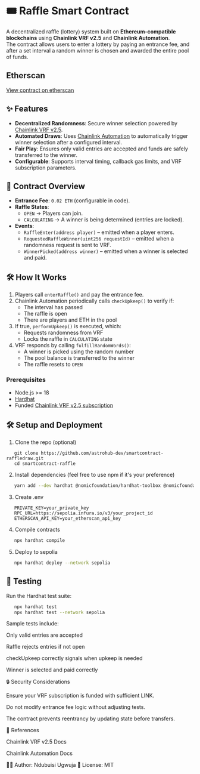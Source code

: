 # 🎟️ Raffle Smart Contract

A decentralized raffle (lottery) system built on **Ethereum-compatible blockchains** using **Chainlink VRF v2.5** and **Chainlink Automation**.  
The contract allows users to enter a lottery by paying an entrance fee, and after a set interval a random winner is chosen and awarded the entire pool of funds.

## Etherscan

[View contract on etherscan](https://sepolia.etherscan.io/address/0x84c726066C0907eA6c1E35D2a0fa1DcFD5AE3335)

## ✨ Features

- **Decentralized Randomness**: Secure winner selection powered by [Chainlink VRF v2.5](https://docs.chain.link/vrf/v2-5).
- **Automated Draws**: Uses [Chainlink Automation](https://docs.chain.link/chainlink-automation/introduction) to automatically trigger winner selection after a configured interval.
- **Fair Play**: Ensures only valid entries are accepted and funds are safely transferred to the winner.
- **Configurable**: Supports interval timing, callback gas limits, and VRF subscription parameters.

## 📜 Contract Overview

- **Entrance Fee**: `0.02 ETH` (configurable in code).
- **Raffle States**:
    - `OPEN` → Players can join.
    - `CALCULATING` → A winner is being determined (entries are locked).
- **Events**:
    - `RaffleEnter(address player)` – emitted when a player enters.
    - `RequestedRaffleWinner(uint256 requestId)` – emitted when a randomness request is sent to VRF.
    - `WinnerPicked(address winner)` – emitted when a winner is selected and paid.

## 🛠️ How It Works

1. Players call `enterRaffle()` and pay the entrance fee.
2. Chainlink Automation periodically calls `checkUpkeep()` to verify if:
    - The interval has passed
    - The raffle is open
    - There are players and ETH in the pool
3. If true, `performUpkeep()` is executed, which:
    - Requests randomness from VRF
    - Locks the raffle in `CALCULATING` state
4. VRF responds by calling `fulfillRandomWords()`:
    - A winner is picked using the random number
    - The pool balance is transferred to the winner
    - The raffle resets to `OPEN`

### Prerequisites

- Node.js >= 18
- [Hardhat](https://hardhat.org/)
- Funded [Chainlink VRF v2.5 subscription](https://docs.chain.link/vrf/v2-5/subscription)

## 🛠 Setup and Deployment

1. Clone the repo (optional)

```
   git clone https://github.com/astrohub-dev/smartcontract-raffledraw.git
   cd smartcontract-raffle
```

2. Install dependencies (feel free to use npm if it's your preference)

```bash
   yarn add --dev hardhat @nomicfoundation/hardhat-toolbox @nomicfoundation/hardhat-verify @chainlink/contracts dotenv prettier solhint
```

3. Create .env

```env
   PRIVATE_KEY=your_private_key
   RPC_URL=https://sepolia.infura.io/v3/your_project_id
   ETHERSCAN_API_KEY=your_etherscan_api_key
```

4. Compile contracts

```bash
   npx hardhat compile
```

5. Deploy to sepolia

```bash
   npx hardhat deploy --network sepolia
```

## 🧪 Testing

Run the Hardhat test suite:

```bash
   npx hardhat test
   npx hardhat test --network sepolia
```

Sample tests include:

Only valid entries are accepted

Raffle rejects entries if not open

checkUpkeep correctly signals when upkeep is needed

Winner is selected and paid correctly

🔒 Security Considerations

Ensure your VRF subscription is funded with sufficient LINK.

Do not modify entrance fee logic without adjusting tests.

The contract prevents reentrancy by updating state before transfers.

📖 References

Chainlink VRF v2.5 Docs

Chainlink Automation Docs

👨‍💻 Author: Ndubuisi Ugwuja
📜 License: MIT
